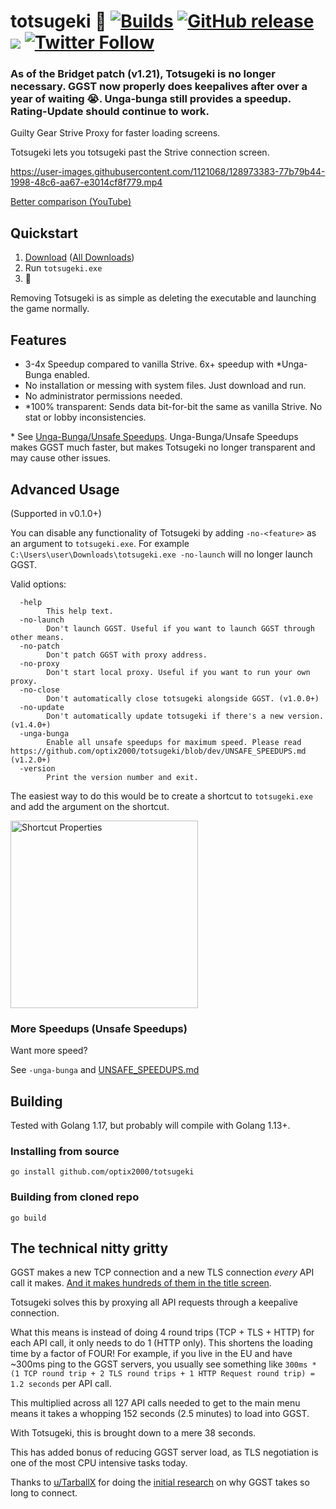 # totsugeki 🐬 <a href="https://github.com/optix2000/totsugeki/actions"><img src="https://img.shields.io/github/workflow/status/optix2000/totsugeki/Builds/master" alt="Builds"></a> <a href="https://github.com/optix2000/totsugeki/releases/latest"><img alt="GitHub release" src="https://img.shields.io/github/v/release/optix2000/totsugeki"></a> <a href="https://github.com/optix2000/totsugeki/releases"><img src="https://img.shields.io/github/downloads/optix2000/totsugeki/total"></a> <a href="https://twitter.com/ggst_totsugeki"><img alt="Twitter Follow" src="https://img.shields.io/twitter/follow/ggst_totsugeki?style=social"></a>

### As of the Bridget patch (v1.21), Totsugeki is no longer necessary. GGST now properly does keepalives after over a year of waiting 😭. Unga-bunga still provides a speedup. Rating-Update should continue to work.

Guilty Gear Strive Proxy for faster loading screens.

Totsugeki lets you totsugeki past the Strive connection screen.

https://user-images.githubusercontent.com/1121068/128973383-77b79b44-1998-48c6-aa67-e3014cf8f779.mp4

[Better comparison (YouTube)](https://www.youtube.com/watch?v=EsVe77QBW2Y)

## Quickstart

1. [Download](https://github.com/optix2000/totsugeki/releases/latest/download/totsugeki.exe) ([All Downloads](https://github.com/optix2000/totsugeki/releases))
2. Run `totsugeki.exe`
3. 🐬

Removing Totsugeki is as simple as deleting the executable and launching the game normally.

## Features

- 3-4x Speedup compared to vanilla Strive. 6x+ speedup with \*Unga-Bunga enabled.
- No installation or messing with system files. Just download and run.
- No administrator permissions needed.
- \*100% transparent: Sends data bit-for-bit the same as vanilla Strive. No stat or lobby inconsistencies.

\* See [Unga-Bunga/Unsafe Speedups](https://github.com/optix2000/totsugeki/blob/master/UNSAFE_SPEEDUPS.md). Unga-Bunga/Unsafe Speedups makes GGST much faster, but makes Totsugeki no longer transparent and may cause other issues.

## Advanced Usage

(Supported in v0.1.0+)

You can disable any functionality of Totsugeki by adding `-no-<feature>` as an argument to `totsugeki.exe`. For example `C:\Users\user\Downloads\totsugeki.exe -no-launch` will no longer launch GGST.

Valid options:

```none
  -help
        This help text.
  -no-launch
        Don't launch GGST. Useful if you want to launch GGST through other means.
  -no-patch
        Don't patch GGST with proxy address.
  -no-proxy
        Don't start local proxy. Useful if you want to run your own proxy.
  -no-close
        Don't automatically close totsugeki alongside GGST. (v1.0.0+)
  -no-update
        Don't automatically update totsugeki if there's a new version. (v1.4.0+)
  -unga-bunga
        Enable all unsafe speedups for maximum speed. Please read https://github.com/optix2000/totsugeki/blob/dev/UNSAFE_SPEEDUPS.md (v1.2.0+)
  -version
        Print the version number and exit.
```

The easiest way to do this would be to create a shortcut to `totsugeki.exe` and add the argument on the shortcut.

<img src="https://user-images.githubusercontent.com/1121068/127271607-8866b52b-ce69-4661-9fa2-50f00833a1aa.png" alt="Shortcut Properties" width="300">

### More Speedups (Unsafe Speedups)

Want more speed?

See `-unga-bunga` and [UNSAFE_SPEEDUPS.md](https://github.com/optix2000/totsugeki/blob/dev/UNSAFE_SPEEDUPS.md)

## Building

Tested with Golang 1.17, but probably will compile with Golang 1.13+.

### Installing from source

`go install github.com/optix2000/totsugeki`

### Building from cloned repo

`go build`

## The technical nitty gritty

GGST makes a new TCP connection and a new TLS connection _every_ API call it makes. [And it makes hundreds of them in the title screen](https://www.reddit.com/r/Guiltygear/comments/oaqwo5/analysis_of_network_traffic_at_game_startup/).

Totsugeki solves this by proxying all API requests through a keepalive connection.

What this means is instead of doing 4 round trips (TCP + TLS + HTTP) for each API call, it only needs to do 1 (HTTP only). This shortens the loading time by a factor of FOUR!
For example, if you live in the EU and have ~300ms ping to the GGST servers, you usually see something like `300ms * (1 TCP round trip + 2 TLS round trips + 1 HTTP Request round trip) = 1.2 seconds` per API call.

This multiplied across all 127 API calls needed to get to the main menu means it takes a whopping 152 seconds (2.5 minutes) to load into GGST.

With Totsugeki, this is brought down to a mere 38 seconds.

This has added bonus of reducing GGST server load, as TLS negotiation is one of the most CPU intensive tasks today.

Thanks to [u/TarballX](https://www.reddit.com/user/TarballX) for doing the [initial research](https://www.reddit.com/r/Guiltygear/comments/oaqwo5/analysis_of_network_traffic_at_game_startup/) on why GGST takes so long to connect.
